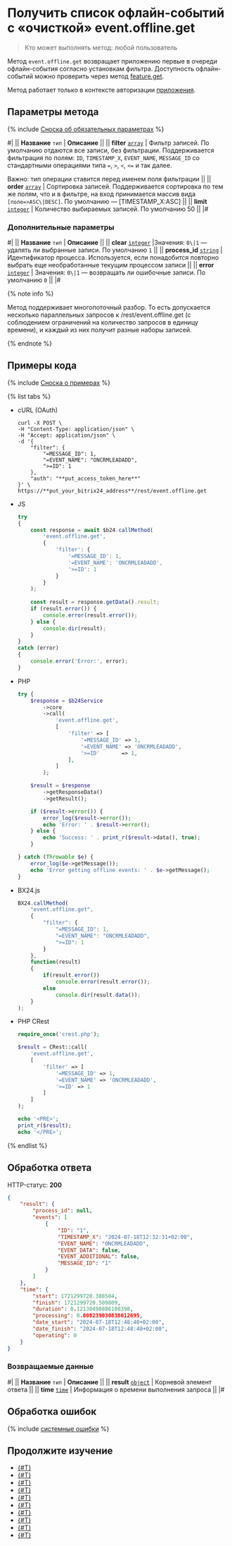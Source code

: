 # Получить список офлайн-событий с «очисткой» event.offline.get

> Кто может выполнять метод: любой пользователь

Метод `event.offline.get` возвращает приложению первые в очереди офлайн-события согласно установкам фильтра. Доступность офлайн-событий можно проверить через метод [feature.get](../common/system/feature-get.md).

Метод работает только в контексте авторизации [приложения](../app-installation/index.md).

## Параметры метода

{% include [Сноска об обязательных параметрах](../../_includes/required.md) %}

#|
|| **Название**
`тип` | **Описание** ||
|| **filter**
[`array`](../data-types.md) | Фильтр записей.  По умолчанию отдаются все записи, без фильтрации. Поддерживается фильтрация по полям: `ID`, `TIMESTAMP_X`, `EVENT_NAME`, `MESSAGE_ID` со стандартными операциями типа `=`, `>`, `<`, `<=` и так далее.

Важно: тип операции ставится перед именем поля фильтрации ||
|| **order**
[`array`](../data-types.md) | Сортировка записей. Поддерживается сортировка по тем же полям, что и в фильтре, на вход принимается массив вида `[поле=>ASC\|DESC]`. По умолчанию — [TIMESTAMP_X:ASC] ||
|| **limit**
[`integer`](../data-types.md) | Количество выбираемых записей. По умолчанию 50 ||
|#

### Дополнительные параметры

#|
|| **Название**
`тип` | **Описание** ||
|| **clear**
[`integer`](../data-types.md) |Значения: `0\|1` — удалять ли выбранные записи. По умолчанию `1` ||
|| **process_id**
[`string`](../data-types.md) | Идентификатор процесса. Используется, если понадобится повторно выбрать еще необработанные текущим процессом записи ||
|| **error**
[`integer`](../data-types.md) | Значения: `0\|1` — возвращать ли ошибочные записи. По умолчанию `0` ||
|#

{% note info %}

Метод поддерживает многопоточный разбор. То есть допускается несколько параллельных запросов к /rest/event.offline.get (с соблюдением ограничений на количество запросов в единицу времени), и каждый из них получит разные наборы записей.

{% endnote %}

## Примеры кода

{% include [Сноска о примерах](../../_includes/examples.md) %}

{% list tabs %}

- cURL (OAuth)

    ```curl
    curl -X POST \
    -H "Content-Type: application/json" \
    -H "Accept: application/json" \
    -d '{
        "filter": {
            "=MESSAGE_ID": 1,
            "=EVENT_NAME": "ONCRMLEADADD",
            ">=ID": 1
        },
        "auth": "**put_access_token_here**"
    }' \
    https://**put_your_bitrix24_address**/rest/event.offline.get
    ```

- JS


    ```js
    try
    {
    	const response = await $b24.callMethod(
    		'event.offline.get',
    		{
    			'filter': {
    				'=MESSAGE_ID': 1,
    				'=EVENT_NAME': 'ONCRMLEADADD',
    				'>=ID': 1
    			}
    		}
    	);
    	
    	const result = response.getData().result;
    	if (result.error()) {
    		console.error(result.error());
    	} else {
    		console.dir(result);
    	}
    }
    catch (error)
    {
    	console.error('Error:', error);
    }
    ```

- PHP


    ```php
    try {
        $response = $b24Service
            ->core
            ->call(
                'event.offline.get',
                [
                    'filter' => [
                        '=MESSAGE_ID' => 1,
                        '=EVENT_NAME' => 'ONCRMLEADADD',
                        '>=ID'       => 1,
                    ],
                ]
            );
    
        $result = $response
            ->getResponseData()
            ->getResult();
    
        if ($result->error()) {
            error_log($result->error());
            echo 'Error: ' . $result->error();
        } else {
            echo 'Success: ' . print_r($result->data(), true);
        }
    
    } catch (Throwable $e) {
        error_log($e->getMessage());
        echo 'Error getting offline events: ' . $e->getMessage();
    }
    ```

- BX24.js

    ```js
    BX24.callMethod(
        "event.offline.get",
        {
            "filter": {
                "=MESSAGE_ID": 1,
                "=EVENT_NAME": "ONCRMLEADADD",
                ">=ID": 1
            }
        },
        function(result)
        {
            if(result.error())
                console.error(result.error());
            else
                console.dir(result.data());
        }
    );
    ```

- PHP CRest

    ```php
    require_once('crest.php');

    $result = CRest::call(
        'event.offline.get',
        [
            'filter' => [
                '=MESSAGE_ID' => 1,
                '=EVENT_NAME' => 'ONCRMLEADADD',
                '>=ID' => 1
            ]
        ]
    );

    echo '<PRE>';
    print_r($result);
    echo '</PRE>';
    ```

{% endlist %}

## Обработка ответа

HTTP-статус: **200**

```json
{
    "result": {
        "process_id": null,
        "events": [
            {
                "ID": "1",
                "TIMESTAMP_X": "2024-07-18T12:32:31+02:00",
                "EVENT_NAME": "ONCRMLEADADD",
                "EVENT_DATA": false,
                "EVENT_ADDITIONAL": false,
                "MESSAGE_ID": "1"
            }
        ]
    },
    "time": {
        "start": 1721299720.388504,
        "finish": 1721299720.509809,
        "duration": 0.12130498886108398,
        "processing": 0.008239030838012695,
        "date_start": "2024-07-18T12:48:40+02:00",
        "date_finish": "2024-07-18T12:48:40+02:00",
        "operating": 0
    }
}
```

### Возвращаемые данные

#|
|| **Название**
`тип` | **Описание** ||
|| **result**
[`object`](../data-types.md) | Корневой элемент ответа ||
|| **time**
[`time`](../data-types.md) | Информация о времени выполнения запроса ||
|#

## Обработка ошибок

{% include [системные ошибки](../../_includes/system-errors.md) %}

## Продолжите изучение

- [{#T}](./events.md)
- [{#T}](./event-bind.md)
- [{#T}](./event-get.md)
- [{#T}](./event-unbind.md)
- [{#T}](./safe-event-handlers.md)
- [{#T}](./offline-events.md)
- [{#T}](./event-offline-list.md)
- [{#T}](./event-offline-clear.md)
- [{#T}](./event-offline-error.md)
- [{#T}](./on-offline-event.md)